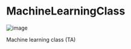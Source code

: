 # MachineLearningClass
![image](https://user-images.githubusercontent.com/100838219/220181082-841704a6-49d6-4f2b-814c-e04add11b309.png)

Machine learning class (TA)
